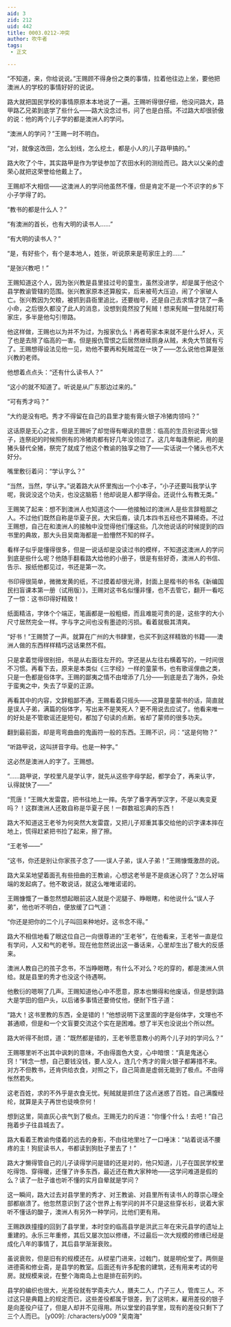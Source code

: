 ```yaml
---
aid: 3
zid: 212
uid: 442
title: 0003.0212-冲突
author: 吹牛者
tags: 
 - 正文

---
```




  “不知道，来，你给说说。”王赐顾不得身份之类的事情，拉着他往边上坐，要他把澳洲人的学校的事情好好的说说。

  路大就把国民学校的事情原原本本地说了一遍。王赐听得很仔细，他没问路大，路甲路乙兄弟到底学了些什么——路大没念过书，问了也是白搭。不过路大却很骄傲的说：他的两个儿子学的都是澳洲人的学问。

  “澳洲人的学问？”王赐一时不明白。

  “对，就像这改田，怎么划线，怎么挖土，都是小人的儿子路甲搞的。”

  路大吹了个牛，其实路甲是作为学徒参加了农田水利的测绘而已。路大以父亲的虚荣心就把这荣誉给他戴上了。

  王赐却不大相信——这澳洲人的学问他虽然不懂，但是肯定不是一个不识字的乡下小子学得了的。

  “教书的都是什么人？”

  “有澳洲的首长，也有大明的读书人……”

  “有大明的读书人？”

  “是，有好些个，有个是本地人，姓张，听说原来是苟家庄上的……”

  “是张兴教吧！”

  王赐知道这个人，因为张兴教是县里挂过号的童生，虽然没进学，却是属于他这个县学教谕管辖的范围。张兴教家原本还算殷实，后来被苟大压迫，闹了个家破人亡。张兴教因为欠粮，被抓到县衙里追比，还要枷号，还是自己去求情才饶了一条小命，之后很久都没了此人的消息，没想到竟然投了髡贼！想来髡贼一登陆就打苟家庄，多半是他勾引带路。

  他这样做，王赐也以为并不为过，为报家仇么！再者苟家本来就不是什么好人，灭了也是去除了临高的一害。但是报仇雪恨之后居然继续厕身从贼，未免大节就有亏了。王赐想得设法见他一见，劝他不要再和髡贼混在一块了——怎么说他也算是张兴教的老师。

  他想着点点头：“还有什么读书人？”

  “这小的就不知道了。听说是从广东那边过来的。”

  “可有秀才吗？”

  “大约是没有吧。秀才不得留在自己的县里才能有膏火银子冷猪肉领吗？”

  这话原是无心之言，但是王赐听了却觉得有嘲讽的意思：临高的生员别说膏火银子，连祭祀的时候照例有的冷猪肉都有好几年没领过了。这几年每逢祭祀，用的是猪头替代全猪，祭完了就成了他这个教谕的独享之物了——实话说一个猪头也不大好分。

  嘴里敷衍着问：“学认字么？”

  “当然，当然，学认字。”说着路大从怀里掏出一个小本子，“小子还要叫我学认字呢，我说没这个功夫，也没这脑筋！他却说是人都学得会。还说什么有教无类。”

  王赐笑了起来：想不到澳洲人也知道这个——他接触过的澳洲人是些言辞粗鄙之人。不过他们既然自称是华夏子民，大宋后裔，读几本四书五经也不算稀奇。不过王赐想，自己在和澳洲人的接触中没觉得他们懂这些。几次他说话的时候提到的四书里的典故，那大头目吴南海都是一脸懵然不知的样子。

  看样子似乎是懂得很多，但是一说话却是没读过书的模样，不知道这澳洲人的学问到底是些什么呢？他随手翻看路大给他的小册子，很是有些好奇，澳洲人的书信、告示、报纸他都见过，书还是第一次。

  书印得很简单，微微发黄的纸，不过摸着却很光滑，封面上是楷书的书名《新编国民扫盲课本第一册（试用版）》，王赐对这书名似懂非懂，也不去管它，翻开一看吃了一惊：这书印得好精致！

  纸面精洁，字体个个端正，笔画都是一般粗细，而且难能可贵的是，这些字的大小尺寸居然完全一样。字与字之间也没有墨迹的污损。看着就极其清爽。

  “好书！”王赐赞了一声。就算在广州的大书肆里，也买不到这样精致的书籍——澳洲人做的东西样样精巧这话果然不假。

  只是拿着觉得很别扭，书是从右面往左开的。字还是从左往右横着写的，一时间很不习惯。再看下去，原来是本类似《三字经》一样的童蒙书，也有歌谣俚曲之类，只是一色都是俗体字。王赐的鄙夷之情不由增添了几分——到底是去了海外，杂处于蛮夷之中，失去了华夏的正源。

  再看其中的内容，文辞粗鄙不通，王赐看着只摇头——这算是童蒙书的话，简直就是误人子弟，满篇的俗体字，写出来不是笑死人？更不用说去应试了。他看来唯一的好处是不管歌谣还是短句，都加了句读的点断。省却了蒙师的很多功夫。

  翻到最前面，却是弯弯曲曲的鬼画符一般的东西。王赐不识，问：“这是何物？”

  “听路甲说，这叫拼音字母。也是一种字。”

  这必然是澳洲人的字了。王赐想。

  “……路甲说，学校里凡是学认字，就先从这些字母学起，都学会了，再来认字，认得就快了——”

  “荒唐！”王赐大发雷霆，把书往地上一摔。先学了番字再学汉字，不是以夷变夏吗？！这群澳洲人还敢自称是华夏子民！一群数祖忘典的东西！

  路大不知道这王老爷为何突然大发雷霆，又把儿子郑重其事交给他的识字课本摔在地上，慌得赶紧把书捡了起来，擦了擦。

  “王老爷——”

  “这书，你还是别让你家孩子念了——误人子弟，误人子弟！”王赐慷慨激昂的说。

  路大呆呆地望着面孔有些扭曲的王教谕，心想这老爷是不是痰迷心窍了？怎么好端端的发起病了。他不敢说话，就这么唯唯诺诺的。

  王赐慷慨了一番忽然想起眼前这人就是个泥腿子、睁眼瞎，和他说什么“误人子弟”，他也听不明白，便放缓了口气道：

  “你还是把你的二个儿子叫回来种地好。这书念不得。”

  路大不相信地看了眼这位自己一向很尊进的“王老爷”，在他看来，王老爷一直是位有学问，人又和气的老爷。现在他忽然说出这一番话来，心里却生出了极大的反感来。

  澳洲人教自己的孩子念书，不当睁眼瞎，有什么不对么？吃的穿的，都是澳洲人供给。就是县里的秀才也没这个待遇啊。

  他敷衍的嗯啊了几声。王赐知道他心中不愿意，原本也懒得和他废话，但是想到路大是学田的佃户头，以后诸多事情还要倚仗他，便耐下性子道：

  “路大！这书里教的东西，全是错的！”他想说明下这里面的字是俗体字，文理也不甚通顺，但是和一个文盲要交流这个实在是困难。想了半天也没说出个所以然。

  路大听得不耐烦，道：“既然都是错的，王老爷愿意教小的两个儿子对的学问么？”

  王赐哪里听不出其中讽刺的意味，不由得面色大变，心中暗恨：“真是鬼迷心窍！”转念一想，自己要钱没钱，要人没人，连几个秀才的膏火银子都筹措不来。对方不但教书，还肯供给衣食，对照之下，自己简直是虚弱无能到了极点。不由得怅然若失。

  这老百姓，求的不外乎是衣食无忧。髡贼就是抓住了这点迷惑了百姓。自己满腹经纶，就算是夫子再世也徒唤奈何！

  想到这里，简直灰心丧气到了极点。王赐无力的斥道：“你懂个什么！去吧！”自己拖着步子往县城去了。

  路大看着王教谕佝偻着的远去的身影，不由往地里吐了一口唾沫：“站着说话不腰疼的主！狗屁读书人，书都读到狗肚子里去了！”

  路大才懒得管自己的儿子读得学问是错的还是对的，他只知道，儿子在国民学校里吃得饱、穿得暖，还懂了许多东西，最近还在教大家种地——这学问难道是假的么？读了一肚子谁也听不懂的实月自晕就是学问？

  这一瞬间，路大过去对县学里的秀才、对王教谕、对县里所有读书人的尊崇心理全部都崩溃了。他忽然意识到了这个世界上有学问的并不只是这些穿长衫，说着大家听不懂话的酸子，澳洲人有另外一种学问，比他们更有用。

  王赐跌跌撞撞的回到了县学里，本时空的临高县学是洪武三年在宋元县学的遗址上重建的。永乐三年重修，其后又屡次加以修缮，不过最后一次大规模的修缮已经是成化八年的事情了，其后县学渐渐衰败。

  虽说衰败，但是旧有的规模还在。从棂星门进来，过戟门，就是明伦堂了。两侧是进德斋和修业斋，是县学的教室。后面还有许多配套的建筑，还有用来考试的号房。就规模来说，在整个海南岛上也是排在前列的。

  县学的编织也很大，光差役就有学斋夫六人，膳夫二人，门子三人，管库三人。不过这只是典籍上的规定而已，这些差役都属于银差，到了这明末，雇用差役的银子是向差役户征了，但是人却并不见得用。所以堂堂的县学里，现有的差役只剩下了三个人而已。
[y009]: /characters/y009 "吴南海"


